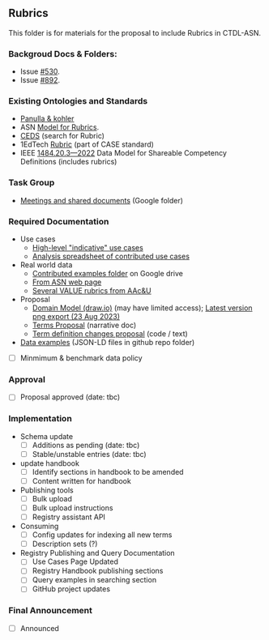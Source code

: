## Rubrics

This folder is for materials for the proposal to include Rubrics in CTDL-ASN.

### Backgroud Docs & Folders:
- Issue [#530](https://github.com/CredentialEngine/Schema-Development/issues/530).
- Issue [#892](https://github.com/CredentialEngine/Schema-Development/issues/892).
### Existing Ontologies and Standards
- [Panulla & kohler](https://openaccess.uoc.edu/bitstream/10609/5222/6/Panulla.pdf)
- ASN [Model for Rubrics](http://standards.asn.desire2learn.com/rubric.html).
- [CEDS](https://ceds.ed.gov/elements.aspx?v=11#) (search for Rubric)
- 1EdTech [Rubric](https://www.imsglobal.org/sites/default/files/CASE/casev1p0/information_model/caseservicev1p0_infomodelv1p0.html#FigInterfaceClass_InterfaceModel_CFRubric) (part of CASE standard)
- IEEE [1484.20.3­—2022](https://standards.ieee.org/ieee/1484.20.3/10749/) Data Model for Shareable Competency Definitions (includes rubrics)
 
### Task Group 
- [Meetings and shared documents](https://drive.google.com/drive/folders/1-hYoDxtPVC-r9YdxWnqe-lSxSFdtVpW5?usp=sharing) (Google folder)

### Required Documentation
- Use cases
  - [High-level "indicative" use cases](https://docs.google.com/document/d/1dIqdOtyN_pYCNHUONeanHusWwuSBsax7lUpz4QBHPoA/edit#)
  - [Analysis spreadsheet of contributed use cases](https://docs.google.com/spreadsheets/d/1bh2FZXerdd3G9Uu4mXqsRi-V8PO971jG/edit#gid=1902322117)
- Real world data
  - [Contributed examples folder](https://drive.google.com/drive/folders/1u5BynZiLG-GyfakUoZGU3RHUTjCxxyjU?usp=drive_link) on Google drive 
  - [From ASN web page](http://standards.asn.desire2learn.com/rubric.html#ex)
  - [Several VALUE rubrics from AAc&U](https://www.aacu.org/initiatives/value-initiative/value-rubrics)
- Proposal
  - [Domain Model (draw.io)](https://app.diagrams.net/#G1wXcXld3Zjh0tnPm_CsH_ogtor08NlV0G#%7B%22pageId%22%3A%22sfqcQSeyot_BauRWTSwP%22%7D) (may have limited access); [Latest version png export (23 Aug 2023)](https://drive.google.com/file/d/1SKvZLjs_kXyOL_2r49EiuXdjzo_QMh6b/view?usp=sharing)
  - [Terms Proposal](https://docs.google.com/document/d/15ZXhI4jC-u5NKcuc4yRPz4SzjNoTAaf725HZHsB2_gY/edit?usp=sharing) (narrative doc)
  - [Term definition changes proposal](./termDefinitionProposal.txt) (code / text)
- [Data examples](Examples) (JSON-LD files in github repo folder)
- [ ] Minmimum & benchmark data policy

### Approval
- [ ] Proposal approved (date: tbc)

### Implementation
- Schema update
  - [ ] Additions as pending (date: tbc)
  - [ ] Stable/unstable entries (date: tbc)
- update handbook
  - [ ] Identify sections in handbook to be amended
  - [ ] Content written for handbook
- Publishing tools
  - [ ] Bulk upload
  - [ ] Bulk upload instructions
  - [ ] Registry assistant API
- Consuming
  - [ ] Config updates for indexing all new terms
  - [ ] Description sets (?)
- Registry Publishing and Query Documentation
  - [ ] Use Cases Page Updated
  - [ ] Registry Handbook publishing sections
  - [ ] Query examples in searching section
  - [ ] GitHub project updates

### Final Announcement
- [ ] Announced
